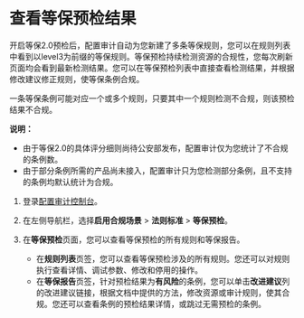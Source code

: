 # 查看等保预检结果

开启等保2.0预检后，配置审计自动为您新建了多条等保规则，您可以在规则列表中看到以level3为前缀的等保规则。等保预检持续检测资源的合规性，您每次刷新页面均会看到最新检测结果。您可以在等保预检列表中直接查看检测结果，并根据修改建议修正规则，使等保条例合规。

一条等保条例可能对应一个或多个规则，只要其中一个规则检测不合规，则该预检结果不合规。

**说明：**

-   由于等保2.0的具体评分细则尚待公安部发布，配置审计仅为您统计了不合规的条例数。
-   由于部分条例所需的产品尚未接入，配置审计只为您检测部分条例，且不支持的条例均默认统计为合规。

1.  登录[配置审计控制台](https://config.console.aliyun.com)。

2.  在左侧导航栏，选择**启用合规场景** \> **法则标准** \> **等保预检**。

3.  在**等保预检**页面，您可以查看等保预检的所有规则和等保报告。

    -   在**规则列表**页签，您可以查看等保预检涉及的所有规则。您还可以对规则执行查看详情、调试参数、修改和停用的操作。
    -   在**等保报告**页签，针对预检结果为**有风险**的条例，您可以单击**改进建议**列的改进建议链接，根据文档中提供的方法，修改资源或审计规则，使其合规。您还可以查看条例的预检结果详情，或跳过无需预检的条例。

